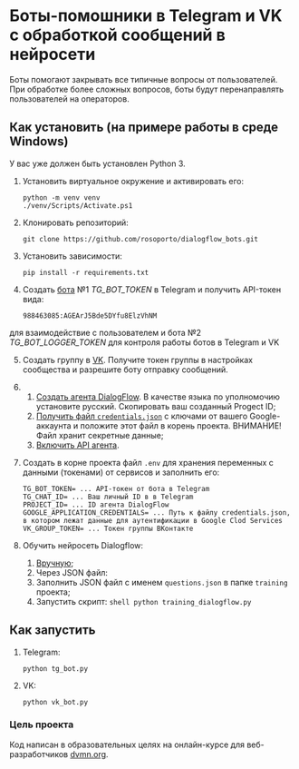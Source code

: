# Боты-помошники в Telegram и VK с обработкой сообщений в нейросети
Боты помогают закрывать все типичные вопросы от пользователей. При обработке более сложных вопросов, боты будут перенаправлять пользователей на операторов.

## Как установить (на примере работы в среде Windows)
У вас уже должен быть установлен Python 3.

1. Установить виртуальное окружение и активировать его:
    ```shell
    python -m venv venv
    ./venv/Scripts/Activate.ps1
    ```

2. Клонировать репозиторий:
    ```shell
    git clone https://github.com/rosoporto/dialogflow_bots.git
    ```

3. Установить зависимости:
    ```shell
    pip install -r requirements.txt
    ```
4. Cоздать [бота](https://t.me/BotFather) №1 *TG_BOT_TOKEN* в Telegram и получить API-токен вида:
    ```shell
    988463085:AGEArJ5Bde5DYfu8ElzVhNM
    ```
для взаимодействие с пользователем
и
бота №2 *TG_BOT_LOGGER_TOKEN* для контроля работы ботов в Telegram и VK

5. Создать группу в [VK](https://vk.com). Получите токен группы в настройках сообщества и разрешите боту отправку сообщений.

6. 1. [Создать агента DialogFlow](https://dialogflow.cloud.google.com/#/newAgent). В качестве языка по уполномочию установите русский. Скопировать ваш созданный Progect ID;
   2. [Получить файл `credentials.json`](https://cloud.google.com/dialogflow/es/docs/quick/setup#sdk) с ключами от вашего Google-аккаунта и положите этот файл в корень проекта. ВНИМАНИЕ! Файл хранит секретные данные; 
   4. [Включить API агента](https://cloud.google.com/dialogflow/es/docs/quick/setup#api).

7. Создать в корне проекта файл `.env` для хранения переменных с данными (токенами) от сервисов и заполнить его:
	```dotenv
	TG_BOT_TOKEN= ... API-токен от бота в Telegram
	TG_CHAT_ID= ... Ваш личный ID в в Telegram
	PROJECT_ID= ... ID агента DialogFlow 
	GOOGLE_APPLICATION_CREDENTIALS= ... Путь к файлу credentials.json, в котором лежат данные для аутентификации в Google Clod Services
	VK_GROUP_TOKEN= ... Токен группы ВКонтакте
	```

8. Обучить нейросеть Dialogflow:
    1. [Вручную](https://cloud.google.com/dialogflow/es/docs/intents-training-phrases);
    2. Через JSON файл:
      1. Заполнить JSON файл с именем `questions.json` в папке `training` проекта;      
      2. Запустить скрипт:
        ```shell
        python training_dialogflow.py
        ```

## Как запустить

1. Telegram:
	```shell
	python tg_bot.py
	```
2. VK:
	```shell
	python vk_bot.py
    ```
    
### Цель проекта

Код написан в образовательных целях на онлайн-курсе для веб-разработчиков [dvmn.org](https://dvmn.org/).